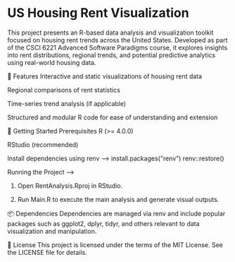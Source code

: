 # US Housing Rent Visualization
This project presents an R-based data analysis and visualization toolkit focused on housing rent trends across the United States. Developed as part of the CSCI 6221 Advanced Software Paradigms course, it explores insights into rent distributions, regional trends, and potential predictive analytics using real-world housing data.

🧪 Features
Interactive and static visualizations of housing rent data

Regional comparisons of rent statistics

Time-series trend analysis (if applicable)

Structured and modular R code for ease of understanding and extension

🚀 Getting Started
Prerequisites
R (>= 4.0.0)

RStudio (recommended)

Install dependencies using renv --> 
install.packages("renv")
renv::restore()


Running the Project -->

1. Open RentAnalysis.Rproj in RStudio.

2. Run Main.R to execute the main analysis and generate visual outputs.

📦 Dependencies
Dependencies are managed via renv and include popular packages such as ggplot2, dplyr, tidyr, and others relevant to data visualization and manipulation.

📄 License
This project is licensed under the terms of the MIT License. See the LICENSE file for details.


